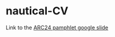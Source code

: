 # nautical-CV


Link to the [ARC24 pamphlet google slide](https://docs.google.com/presentation/d/1X4qKgeckrc6SMxNvCoJn3Wj75lw3fdnD5EoubHDbSqU/edit?usp=sharing)
